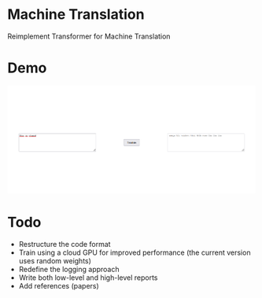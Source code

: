 # Machine Translation

Reimplement Transformer for Machine Translation

# Demo

![Demo](/reports/figures/Sadness.png)

# Todo

* Restructure the code format
* Train using a cloud GPU for improved performance (the current version uses random weights)
* Redefine the logging approach
* Write both low-level and high-level reports
* Add references (papers)